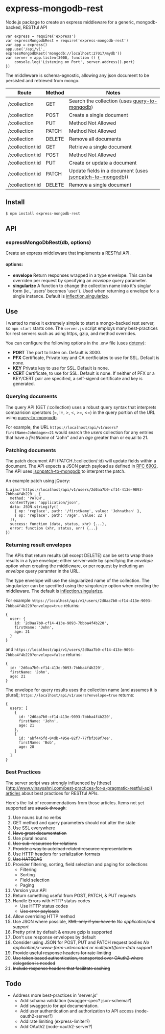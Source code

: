 # express-mongodb-rest
Node.js package to create an express middleware for a generic, mongodb-backed, RESTful API

```
var express = require('express')
var expressMongodbRest = require('express-mongodb-rest')
var app = express()
app.use('/api/v1', expressMongodbRest('mongodb://localhost:27017/mydb'))
var server = app.listen(3000, function () {
    console.log('Listening on Port', server.address().port)
})
```
The middleware is schema-agnostic, allowing any json document to be persisted and retrieved from mongo.

| Route            | Method | Notes                       |
| ---------------- | ------ | --------------------------- |
| /:collection     | GET    | Search the collection (uses [query-to-mongodb](https://www.npmjs.com/package/query-to-mongodb)) |
| /:collection     | POST   | Create a single document    |
| /:collection     | PUT    | Method Not Allowed          |
| /:collection     | PATCH  | Method Not Allowed          |
| /:collection     | DELETE | Remove all documents        |
| /:collection/:id | GET    | Retrieve a single document  |
| /:collection/:id | POST   | Method Not Allowed          |
| /:collection/:id | PUT    | Create or update a document |
| /:collection/:id | PATCH  | Update fields in a document (uses [jsonpatch-to-mongodb](https://www.npmjs.com/package/jsonpatch-to-mongodb))) |
| /:collection/:id | DELETE | Remove a single document    |

## Install
```
$ npm install express-mongodb-rest
```

## API
### expressMongoDbRest(db, options)
Create an express middleware that implements a RESTful API.

#### options:
* **envelope** Return responses wrapped in a type envelope. This can be overriden per request by specifying an _envelope_ query parameter.
* **singularize** A function to change the collection name into it's singlur form (ie., 'users' becomes 'user'). Used when returning a envelope for a single instance. Default is [inflection.singularize](https://www.npmjs.com/package/inflection).

## Use
I wanted to make it extremely simple to start a mongo-backed rest server, so `npm start` starts one. The `server.js` script employs many best-practices for rest servers such as using https, gzip, and method overrides.

You can configure the following options in the .env file (uses [dotenv](https://www.npmjs.com/package/dotenv)):
* **PORT** The port to listen on. Default is 3000.
* **PFX** Certificate, Private key and CA certficiates to use for SSL. Default is none.
* **KEY** Private key to use for SSL. Default is none.
* **CERT** Certificate, to use for SSL. Default is none.
If neither of PFX or a KEY/CERT pair are specified, a self-sigend certificate and key is generated.

### Querying documents
The query API (GET /:collection) uses a robust query syntax that interprets comparision operators (=, !=, >, <, >=, <=) in the query portion of the URL using [query-to-mongodb](https://www.npmjs.com/package/query-to-mongodb).

For example, the URL `https://localhost/api/v1/users?firstName=John&age>=21` would search the _users_ collection for any entries that have a _firstName_ of "John" and an _age_ greater than or equal to 21.

### Patching documents
The patch document API (PATCH /:collection/:id) will update fields within a document. The API expects a JSON patch payload as defined in [RFC 6902](https://tools.ietf.org/html/rfc6902). The API uses [jsonpatch-to-mongodb](https://www.npmjs.com/package/jsonpatch-to-mongodb) to interpret the patch.

An example patch using jQuery:
```
$.ajax('https://localhost/api/v1/users/2d0aa7b0-cf14-413e-9093-7bbba4f4b220', {
  method: 'PATCH',
  contentType: 'application/json',
  data: JSON.stringify([
    { op: 'replace', path: '/firstName', value: 'Johnathan' },
    { op: 'replace', path: '/age', value: 22 }
  ]),
  success: function (data, status, xhr) {...},
  error: function (xhr, status, err) {...}
})
```

### Returning result envelopes
The APIs that return results (all except DELETE) can be set to wrap those results in a type envelope; either server-wide by specifying the _envelope_ option when creating the middleware, or per request by including an _envelope_ query paramter in the URL.

The type envelope will use the singularized name of the collection. The singularizer can be specified using the _singularize_ option when creating the middleware. The default is [inflection.singularize](https://www.npmjs.com/package/inflection).

For example `https://localhost/api/v1/users/2d0aa7b0-cf14-413e-9093-7bbba4f4b220?envelope=true` returns:
```
{
  user: {
    id: '2d0aa7b0-cf14-413e-9093-7bbba4f4b220',
    firstName: 'John',
    age: 21
  }
}
```
and `https://localhost/api/v1/users/2d0aa7b0-cf14-413e-9093-7bbba4f4b220?envelope=false` returns:
```
{
  id: '2d0aa7b0-cf14-413e-9093-7bbba4f4b220',
  firstName: 'John',
  age: 21
}
```
The envelope for query results uses the collection name (and assumes it is plural); `https://localhost/api/v1/users?envelope=true` returns:
```
{
  users: [
    {
      id: '2d0aa7b0-cf14-413e-9093-7bbba4f4b220',
      firstName: 'John',
      age: 21
    },
    {
      id: 'abf445fd-04db-495e-82f7-77fbf369f7ee',
      firstName: 'Bob',
      age: 28
    }
  ]
}
```

### Best Practices
The server script was strongly influenced by [these]{http://www.vinaysahni.com/best-practices-for-a-pragmatic-restful-api} [articles](http://blog.mwaysolutions.com/2014/06/05/10-best-practices-for-better-restful-api/) about best practices for RESTful APIs.

Here's the list of recommendations from those articles. Items not yet supported are ~~struck-through~~:

1.  Use nouns but no verbs
2.  GET method and query parameters should not alter the state
3.  Use SSL everywhere
4.  ~~Have great documentation~~
5.  Use plural nouns
6.  ~~Use sub-resources for relations~~
7.  ~~Provide a way to autoload related resource representations~~
8.  Use HTTP headers for serialization formats
9.  ~~Use HATEOAS~~
10. Provider filtering, sorting, field selection and paging for collections
    * Filtering
    * Sorting
    * Field selection
    * Paging
11. Version your API
12. Return something useful from POST, PATCH, & PUT requests
13. Handle Errors with HTTP status codes
    * Use HTTP status codes
    * ~~Use error payloads~~
14. Allow overriding HTTP method
15. Use JSON where possible, ~~XML only if you have to~~ _No application/xml support_
16. Pretty print by default & ensure gzip is supported
17. Don't use response envelopes by default
18. Consider using JSON for POST, PUT and PATCH request bodies _No application/x-www-form-urlencoded or multipart/form-data support_
19. ~~Provide useful response headers for rate limiting~~
20. ~~Use token based authentication, transported over OAuth2 where delegation is needed~~
21. ~~Include response headers that facilitate caching~~

## Todo
* Address more best-practices in 'server.js'
    * Add schama validation (swagger-spec? json-schema?)
    * Add swagger.io for api documentation.
    * Add user authentication and authorization to API access (node-oauth2-server?)
    * Add rate limiting (express-limiter?)
    * Add OAuth2 (node-oauth2-server?)
